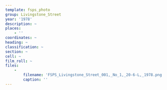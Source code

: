 ```yaml
---
template: fsps_photo
group: Livingstone_Street
year: '1978'
description: ~
places:
    - ''
coordinates: ~
heading: ~
classification: ~
section: ~
cell: ~
film_roll: ~
files:
    -
        filename: 'FSPS_Livingstone_Street_001,_No_1,_20-6-L,_1978.png'
        caption: ''
---
```

